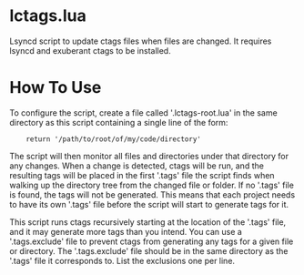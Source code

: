 lctags.lua
==========

Lsyncd script to update ctags files when files are changed. It requires lsyncd
and exuberant ctags to be installed.

How To Use
==========

To configure the script, create a file called '.lctags-root.lua' in the same
directory as this script containing a single line of the form:

        return '/path/to/root/of/my/code/directory'

The script will then monitor all files and directories under that directory for
any changes. When a change is detected, ctags will be run, and the resulting
tags will be placed in the first '.tags' file the script finds when walking up
the directory tree from the changed file or folder. If no '.tags' file is
found, the tags will not be generated. This means that each project needs to
have its own '.tags' file before the script will start to generate tags for it.

This script runs ctags recursively starting at the location of the '.tags'
file, and it may generate more tags than you intend. You can use a
'.tags.exclude' file to prevent ctags from generating any tags for a given file
or directory. The '.tags.exclude' file should be in the same directory as the
'.tags' file it corresponds to. List the exclusions one per line.
